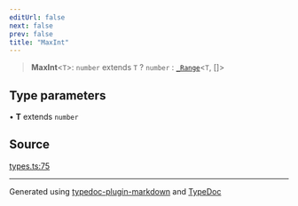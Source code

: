 ```yaml
---
editUrl: false
next: false
prev: false
title: "MaxInt"
---
```


> **MaxInt**\<`T`\>: `number` extends `T` ? `number` : [`_Range`](/api/type-aliases/range/)\<`T`, []\>

## Type parameters

• **T** extends `number`

## Source

[types.ts:75](https://github.com/fostertheweb/spotify-web-sdk/blob/eb6b780/src/types.ts#L75)

***

Generated using [typedoc-plugin-markdown](https://www.npmjs.com/package/typedoc-plugin-markdown) and [TypeDoc](https://typedoc.org/)

